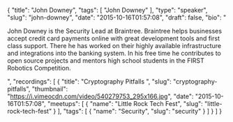 {
  "title": "John Downey",
  "tags": [
    "John Downey"
  ],
  "type": "speaker",
  "slug": "john-downey",
  "date": "2015-10-16T01:57:08",
  "draft": false,
  "bio": "<p>John Downey is the Security Lead at Braintree. Braintree helps businesses accept credit card payments online with great development tools and first class support. There he has worked on their highly available infrastructure and integrations into the banking system. In his free time he contributes to open source projects and mentors high school students in the FIRST Robotics Competition.</p>",
  "recordings": [
    {
      "title": "Cryptography Pitfalls ",
      "slug": "cryptography-pitfalls",
      "thumbnail": "https://i.vimeocdn.com/video/540279753_295x166.jpg",
      "date": "2015-10-16T01:57:08",
      "meetups": [
        {
          "name": "Little Rock Tech Fest",
          "slug": "little-rock-tech-fest"
        }
      ],
      "tags": [
        {
          "name": "Security",
          "slug": "security"
        }
      ]
    }
  ]
}